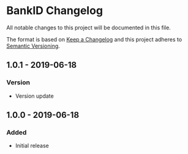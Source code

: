 # BankID Changelog

All notable changes to this project will be documented in this file.

The format is based on [Keep a Changelog](http://keepachangelog.com/) and this project adheres to [Semantic Versioning](http://semver.org/).

## 1.0.1 - 2019-06-18
### Version
- Version update

## 1.0.0 - 2019-06-18
### Added
- Initial release

